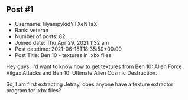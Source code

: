 ## Post #1
- Username: lilyampykidYTXeNTaX
- Rank: veteran
- Number of posts: 82
- Joined date: Thu Apr 29, 2021 1:32 am
- Post datetime: 2021-06-15T18:35:50+00:00
- Post Title: Ben 10 - textures in .xbx files

Hey guys, I'd want to know how to get textures from Ben 10: Alien Force Vilgax Attacks and Ben 10: Ultimate Alien Cosmic Destruction.

So, I am first extracting Jetray, does anyone have a texture extractor program for .xbx files?
